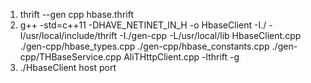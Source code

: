 1. thrift --gen cpp hbase.thrift
2. g++ -std=c++11 -DHAVE_NETINET_IN_H -o HbaseClient -I./ -I/usr/local/include/thrift -I./gen-cpp -L/usr/local/lib HbaseClient.cpp ./gen-cpp/hbase_types.cpp ./gen-cpp/hbase_constants.cpp ./gen-cpp/THBaseService.cpp AliTHttpClient.cpp -lthrift -g
3. ./HbaseClient host port 
